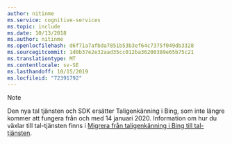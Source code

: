 ```yaml
---
author: nitinme
ms.service: cognitive-services
ms.topic: include
ms.date: 10/13/2018
ms.author: nitinme
ms.openlocfilehash: d6f71a7afbda7851b53b3ef64c7375f049db3328
ms.sourcegitcommit: 1d0b37e2e32aad35cc012ba36200389e65b75c21
ms.translationtype: MT
ms.contentlocale: sv-SE
ms.lasthandoff: 10/15/2019
ms.locfileid: "72391792"
---
```

> [!NOTE] 
> Den nya tal tjänsten och SDK ersätter Taligenkänning i Bing, som inte längre kommer att fungera från och med 14 januari 2020. Information om hur du växlar till tal-tjänsten finns i [Migrera från taligenkänning i Bing till tal-tjänsten](../articles/cognitive-services/Speech-Service/how-to-migrate-from-bing-speech.md).
